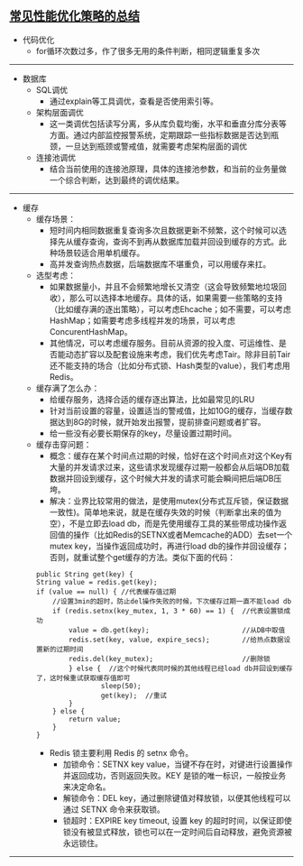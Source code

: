 [常见性能优化策略的总结](https://tech.meituan.com/2016/12/02/performance-tunning.html)
----------------------------------------
+ 代码优化
  + for循环次数过多，作了很多无用的条件判断，相同逻辑重复多次
----------------------------------------
+ 数据库
  + SQL调优
    + 通过explain等工具调优，查看是否使用索引等。
  + 架构层面调优
    + 这一类调优包括读写分离，多从库负载均衡，水平和垂直分库分表等方面。通过内部监控报警系统，定期跟踪一些指标数据是否达到瓶颈，一旦达到瓶颈或警戒值，就需要考虑架构层面的调优
  + 连接池调优
    + 结合当前使用的连接池原理，具体的连接池参数，和当前的业务量做一个综合判断，达到最终的调优结果。
----------------------------------------
+ 缓存
  + 缓存场景：
    + 短时间内相同数据重复查询多次且数据更新不频繁，这个时候可以选择先从缓存查询，查询不到再从数据库加载并回设到缓存的方式。此种场景较适合用单机缓存。
    + 高并发查询热点数据，后端数据库不堪重负，可以用缓存来扛。
  + 选型考虑：
    + 如果数据量小，并且不会频繁地增长又清空（这会导致频繁地垃圾回收），那么可以选择本地缓存。具体的话，如果需要一些策略的支持（比如缓存满的逐出策略），可以考虑Ehcache；如不需要，可以考虑HashMap；如需要考虑多线程并发的场景，可以考虑ConcurentHashMap。
    + 其他情况，可以考虑缓存服务。目前从资源的投入度、可运维性、是否能动态扩容以及配套设施来考虑，我们优先考虑Tair。除非目前Tair还不能支持的场合（比如分布式锁、Hash类型的value），我们考虑用Redis。
  + 缓存满了怎么办：
    + 给缓存服务，选择合适的缓存逐出算法，比如最常见的LRU
    + 针对当前设置的容量，设置适当的警戒值，比如10G的缓存，当缓存数据达到8G的时候，就开始发出报警，提前排查问题或者扩容。
    + 给一些没有必要长期保存的key，尽量设置过期时间。
  + 缓存击穿问题：
    + 概念：缓存在某个时间点过期的时候，恰好在这个时间点对这个Key有大量的并发请求过来，这些请求发现缓存过期一般都会从后端DB加载数据并回设到缓存，这个时候大并发的请求可能会瞬间把后端DB压垮。
    + 解决：业界比较常用的做法，是使用mutex(分布式互斥锁，保证数据一致性)。简单地来说，就是在缓存失效的时候（判断拿出来的值为空），不是立即去load db，而是先使用缓存工具的某些带成功操作返回值的操作（比如Redis的SETNX或者Memcache的ADD）去set一个mutex key，当操作返回成功时，再进行load db的操作并回设缓存；否则，就重试整个get缓存的方法。类似下面的代码：
    ```
    public String get(key) {
    String value = redis.get(key);
    if (value == null) { //代表缓存值过期
        //设置3min的超时，防止del操作失败的时候，下次缓存过期一直不能load db
        if (redis.setnx(key_mutex, 1, 3 * 60) == 1) {  //代表设置锁成功
            value = db.get(key);                       //从DB中取值
            redis.set(key, value, expire_secs);        //给热点数据设置新的过期时间
            redis.del(key_mutex);                      //删除锁
            } else {  //这个时候代表同时候的其他线程已经load db并回设到缓存了，这时候重试获取缓存值即可
                    sleep(50);
                    get(key);  //重试
            }
        } else {
            return value;      
        }
    }
    ```
    + Redis 锁主要利用 Redis 的 setnx 命令。
      + 加锁命令：SETNX key value，当键不存在时，对键进行设置操作并返回成功，否则返回失败。KEY 是锁的唯一标识，一般按业务来决定命名。
      + 解锁命令：DEL key，通过删除键值对释放锁，以便其他线程可以通过 SETNX 命令来获取锁。
      + 锁超时：EXPIRE key timeout, 设置 key 的超时时间，以保证即使锁没有被显式释放，锁也可以在一定时间后自动释放，避免资源被永远锁住。
----------------------------------------
